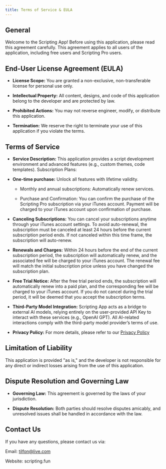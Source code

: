 ```yaml
---
title: Terms of Service & EULA
---
```


## General

Welcome to the Scripting App! Before using this application, please read this agreement carefully. This agreement applies to all users of the application, including free users and Scripting Pro users.

## End-User License Agreement (EULA)

-   **License Scope:** You are granted a non-exclusive, non-transferable license for personal use only.

-   **Intellectual Property:** All content, designs, and code of this application belong to the developer and are protected by law.

-   **Prohibited Actions:** You may not reverse engineer, modify, or distribute this application.

-   **Termination:** We reserve the right to terminate your use of this application if you violate the terms.

## Terms of Service

-   **Service Description:** This application provides a script development environment and advanced features (e.g., custom themes, code templates).
    Subscription Plans:

-   **One-time purchase:** Unlock all features with lifetime validity.

    -   Monthly and annual subscriptions: Automatically renew services.

    -   Purchase and Confirmation: You can confirm the purchase of the Scripting Pro subscription via your iTunes account. Payment will be charged to your iTunes account upon confirmation of purchase.

-   **Canceling Subscriptions:** You can cancel your subscriptions anytime through your iTunes account settings. To avoid auto-renewal, the subscription must be canceled at least 24 hours before the current subscription period ends. If not canceled within this time frame, the subscription will auto-renew.

-   **Renewals and Charges:** Within 24 hours before the end of the current subscription period, the subscription will automatically renew, and the associated fee will be charged to your iTunes account. The renewal fee will match the initial subscription price unless you have changed the subscription plan.

-   **Free Trial Notice:** After the free trial period ends, the subscription will automatically renew into a paid plan, and the corresponding fee will be charged to your iTunes account. If you do not cancel during the trial period, it will be deemed that you accept the subscription terms.

-   **Third-Party Model Integration:** Scripting App acts as a bridge to external AI models, relying entirely on the user-provided API Key to interact with these services (e.g., OpenAI GPT). All AI-related interactions comply with the third-party model provider’s terms of use.

-   **Privacy Policy:** For more details, please refer to our [Privacy Policy](/guide/privacy/policy)

## Limitation of Liability

This application is provided "as is," and the developer is not responsible for any direct or indirect losses arising from the use of this application.

## Dispute Resolution and Governing Law

-   **Governing Law:** This agreement is governed by the laws of your jurisdiction.

-   **Dispute Resolution:** Both parties should resolve disputes amicably, and unresolved issues shall be handled in accordance with the law.

## Contact Us

If you have any questions, please contact us via:

Email: tilfon@live.com

Website: scripting.fun
